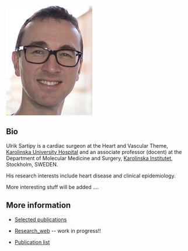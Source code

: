 
![alt text](pics/Ulrik_Sartipy_photo.png "Ulrik Sartipy Photo")


## Bio

Ulrik Sartipy is a cardiac surgeon at the Heart and Vascular Theme, [Karolinska University Hospital](http://www.karolinska.se) and an associate professor (docent) at the Department of Molecular Medicine and Surgery, [Karolinska Institutet](http://www.ki.se), Stockholm, SWEDEN.

His research interests include heart disease and clinical epidemiology.

More interesting stuff will be added ....


## More information

- [Selected publications](https://ulriksartipy.github.io/selected_publ)

- [Research_web](https://ulriksartipy.rbind.io) -- work in progress!!

- [Publication list](publications/publication_list.md)
